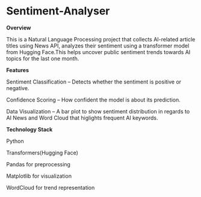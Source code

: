 # Sentiment-Analyser

**Overview**

This is a Natural Language Processing project that collects AI-related article titles using News API, analyzes their sentiment using a transformer model from Hugging Face.This helps uncover public sentiment trends towards AI topics for the last one month.

**Features**

Sentiment Classification – Detects whether the sentiment is positive or negative.

Confidence Scoring – How confident the model is about its prediction.

Data Visualization – A bar plot to show sentiment distribution in regards to AI News and Word Cloud that higlights frequent AI keywords.

**Technology Stack**

Python

Transformers(Hugging Face)

Pandas for preprocessing

Matplotlib for visualization

WordCloud for trend representation

